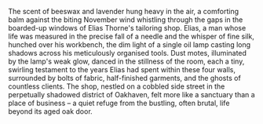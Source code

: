 The scent of beeswax and lavender hung heavy in the air, a comforting balm against the biting November wind whistling through the gaps in the boarded-up windows of Elias Thorne's tailoring shop. Elias, a man whose life was measured in the precise fall of a needle and the whisper of fine silk, hunched over his workbench, the dim light of a single oil lamp casting long shadows across his meticulously organised tools.  Dust motes, illuminated by the lamp's weak glow, danced in the stillness of the room, each a tiny, swirling testament to the years Elias had spent within these four walls, surrounded by bolts of fabric, half-finished garments, and the ghosts of countless clients.  The shop, nestled on a cobbled side street in the perpetually shadowed district of Oakhaven, felt more like a sanctuary than a place of business – a quiet refuge from the bustling, often brutal, life beyond its aged oak door.
